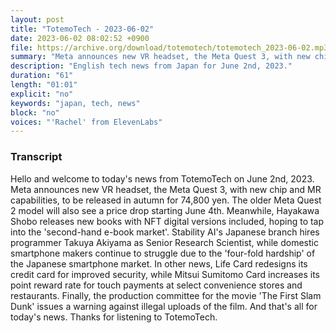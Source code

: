 ```yaml
---
layout: post
title: "TotemoTech - 2023-06-02"
date: 2023-06-02 08:02:52 +0900
file: https://archive.org/download/totemotech/totemotech_2023-06-02.mp3
summary: "Meta announces new VR headset, the Meta Quest 3, with new chip and MR capabilities, to be released in autumn for 74,800 yen., Hayakawa Shobo releases new books with NFT digital versions included, hoping to tap into the 'second-hand e-book market'., & more…"
description: "English tech news from Japan for June 2nd, 2023."
duration: "61"
length: "01:01"
explicit: "no"
keywords: "japan, tech, news"
block: "no"
voices: "'Rachel' from ElevenLabs"
---
```


### Transcript

Hello and welcome to today's news from TotemoTech on June 2nd, 2023. Meta announces new VR headset, the Meta Quest 3, with new chip and MR capabilities, to be released in autumn for 74,800 yen. The older Meta Quest 2 model will also see a price drop starting June 4th. Meanwhile, Hayakawa Shobo releases new books with NFT digital versions included, hoping to tap into the 'second-hand e-book market'. Stability AI's Japanese branch hires programmer Takuya Akiyama as Senior Research Scientist, while domestic smartphone makers continue to struggle due to the 'four-fold hardship' of the Japanese smartphone market. In other news, Life Card redesigns its credit card for improved security, while Mitsui Sumitomo Card increases its point reward rate for touch payments at select convenience stores and restaurants. Finally, the production committee for the movie 'The First Slam Dunk' issues a warning against illegal uploads of the film.   And that's all for today's news. Thanks for listening to TotemoTech.
